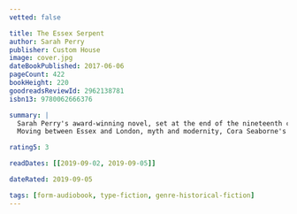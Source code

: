 ```yaml
---
vetted: false

title: The Essex Serpent
author: Sarah Perry
publisher: Custom House
image: cover.jpg
dateBookPublished: 2017-06-06
pageCount: 422
bookHeight: 220
goodreadsReviewId: 2962138781
isbn13: 9780062666376

summary: |
  Sarah Perry's award-winning novel, set at the end of the nineteenth century and inspired by true events.
  Moving between Essex and London, myth and modernity, Cora Seaborne's spirited search for the Essex Serpent encourages all around her to test their allegiance to faith or reason in an age of rapid scientific advancement. At the same time, the novel explores the boundaries of love and friendship and the allegiances that we have to one another. The depth of feeling that the inhabitants of Aldwinter share are matched by their city counterparts as they strive to find the courage to express and understand their deepest desires, and strongest fears.

rating5: 3

readDates: [[2019-09-02, 2019-09-05]]

dateRated: 2019-09-05

tags: [form-audiobook, type-fiction, genre-historical-fiction]
---
```

